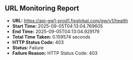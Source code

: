 ## URL Monitoring Report

- **URL:** https://api-gw1-prod1.fisglobal.com/gw/v1/health
- **Start Time:** 2025-09-05T04:13:04.769605
- **End Time:** 2025-09-05T04:13:04.929179
- **Total Time Taken:** 0.159574 seconds
- **HTTP Status Code:** 403
- **Status:** Failure
- **Failure Reason:** HTTP Status Code: 403
